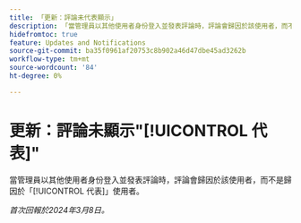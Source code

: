 ```yaml
---
title: 「更新：評論未代表顯示」
description: 「當管理員以其他使用者身份登入並發表評論時，評論會歸因於該使用者，而不是代表該使用者歸因於該管理員。」
hidefromtoc: true
feature: Updates and Notifications
source-git-commit: ba35f0961af20753c8b902a46d47dbe45ad3262b
workflow-type: tm+mt
source-wordcount: '84'
ht-degree: 0%

---
```



# 更新：評論未顯示&quot;[!UICONTROL 代表]&quot;

當管理員以其他使用者身份登入並發表評論時，評論會歸因於該使用者，而不是歸因於「[!UICONTROL 代表]」使用者。

_首次回報於2024年3月8日。_

